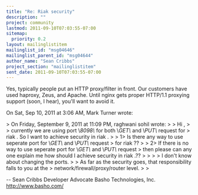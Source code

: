 ```yaml
---
title: "Re: Riak security"
description: ""
project: community
lastmod: 2011-09-10T07:03:55-07:00
sitemap:
  priority: 0.2
layout: mailinglistitem
mailinglist_id: "msg04646"
mailinglist_parent_id: "msg04644"
author_name: "Sean Cribbs"
project_section: "mailinglistitem"
sent_date: 2011-09-10T07:03:55-07:00
---
```



Yes, typically people put an HTTP proxy/filter in front. Our customers have
used haproxy, Zeus, and Apache. Until nginx gets proper HTTP/1.1 proxying
support (soon, I hear), you'll want to avoid it.

On Sat, Sep 10, 2011 at 3:06 AM, Mark Turner  wrote:

&gt; On Friday, September 9, 2011 at 11:09 PM, raghwani sohil wrote:
&gt;
&gt; Hi ,
&gt;
&gt; currently we are using port \\*8098\\* for both \\*GET\\* and \\*PUT\\* request for
&gt; riak . So I want to achieve security in riak .
&gt;
&gt; 1&gt; Is there any way to use seperate port for \\*GET\\* and \\*PUT\\* request
&gt; for riak ??
&gt;
&gt; 2&gt; If there is no way to use seperate port for \\*GET\\* and \\*PUT\\* request
&gt; then please can any one explain me how should I achieve security in riak .??
&gt;
&gt;
&gt;
&gt; I don't know about changing the ports.
&gt;
&gt; As far as the security goes, that responsibility falls to you at the
&gt; network/firewall/proxy/router level.
&gt;
&gt;

-- 
Sean Cribbs 
Developer Advocate
Basho Technologies, Inc.
http://www.basho.com/
